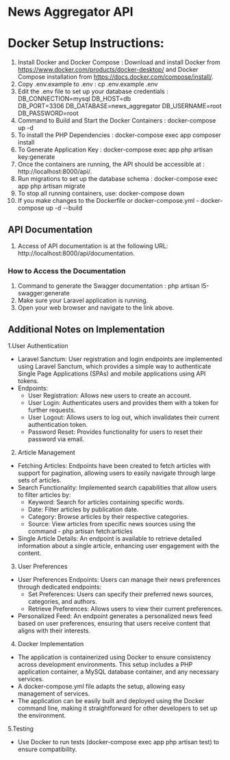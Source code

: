 
# News Aggregator API
# Docker Setup Instructions:
1. Install Docker and Docker Compose : Download and install Docker from https://www.docker.com/products/docker-desktop/ and Docker Compose installation from https://docs.docker.com/compose/install/.
2. Copy .env.example to .env : cp .env.example .env
3. Edit the .env file to set up your database credentials :
   DB_CONNECTION=mysql
   DB_HOST=db      
   DB_PORT=3306
   DB_DATABASE=news_aggregator
   DB_USERNAME=root
   DB_PASSWORD=root
4. Command to Build and Start the Docker Containers : docker-compose up -d
5. To install the PHP Dependencies : docker-compose exec app composer install
6. To Generate Application Key : docker-compose exec app php artisan key:generate
7. Once the containers are running, the API should be accessible at : http://localhost:8000/api/.
8. Run migrations to set up the database schema : docker-compose exec app php artisan migrate
9. To stop all running containers, use: docker-compose down
10. If you make changes to the Dockerfile or docker-compose.yml - docker-compose up -d --build

## API Documentation
1. Access of API documentation is  at the following URL: http://localhost:8000/api/documentation.

### How to Access the Documentation
1. Command to generate the Swagger documentation : php artisan l5-swagger:generate
2.  Make sure your Laravel application is running.
3.  Open your web browser and navigate to the link above.

## Additional Notes on Implementation
1.User Authentication
- Laravel Sanctum: User registration and login endpoints are implemented using Laravel Sanctum, which provides a simple way to authenticate Single Page Applications (SPAs) and mobile applications using API tokens.
- Endpoints:
  - User Registration: Allows new users to create an account.
  - User Login: Authenticates users and provides them with a token for further requests.
  - User Logout: Allows users to log out, which invalidates their current authentication token.
  - Password Reset: Provides functionality for users to reset their password via email.

2. Article Management
- Fetching Articles: Endpoints have been created to fetch articles with support for pagination, allowing users to easily navigate through large sets of articles.
- Search Functionality: Implemented search capabilities that allow users to filter articles by:
  - Keyword: Search for articles containing specific words.
  - Date: Filter articles by publication date.
  - Category: Browse articles by their respective categories.
  - Source: View articles from specific news sources using the command - php artisan fetch:articles
- Single Article Details: An endpoint is available to retrieve detailed information about a single article, enhancing user engagement with the content.

3. User Preferences
- User Preferences Endpoints: Users can manage their news preferences through dedicated endpoints:
  - Set Preferences: Users can specify their preferred news sources, categories, and authors.
  - Retrieve Preferences: Allows users to view their current preferences.
- Personalized Feed: An endpoint generates a personalized news feed based on user preferences, ensuring that users receive content that aligns with their interests.
  
4. Docker Implementation
- The application is containerized using Docker to ensure consistency across development environments. This setup includes a PHP application container, a MySQL database container, and any necessary services.
- A docker-compose.yml file adapts the setup, allowing easy management of services.
- The application can be easily built and deployed using the Docker command line, making it straightforward for other developers to set up the environment.
  
5.Testing
- Use Docker to run tests (docker-compose exec app php artisan test) to ensure compatibility.
